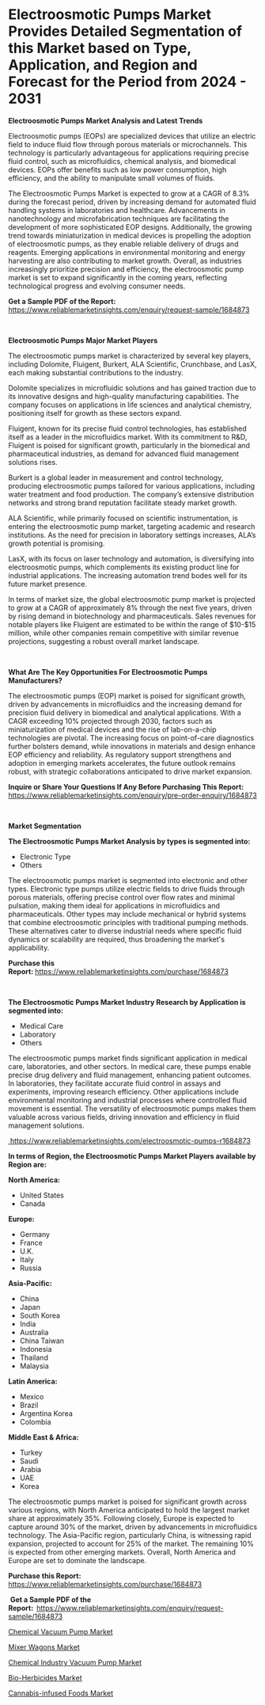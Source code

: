 <p><h1>Electroosmotic Pumps Market Provides Detailed Segmentation of this Market based on Type, Application, and Region and Forecast for the Period from 2024 - 2031</h1></p><p><strong>Electroosmotic Pumps Market Analysis and Latest Trends</strong></p>
<p><p>Electroosmotic pumps (EOPs) are specialized devices that utilize an electric field to induce fluid flow through porous materials or microchannels. This technology is particularly advantageous for applications requiring precise fluid control, such as microfluidics, chemical analysis, and biomedical devices. EOPs offer benefits such as low power consumption, high efficiency, and the ability to manipulate small volumes of fluids.</p><p>The Electroosmotic Pumps Market is expected to grow at a CAGR of 8.3% during the forecast period, driven by increasing demand for automated fluid handling systems in laboratories and healthcare. Advancements in nanotechnology and microfabrication techniques are facilitating the development of more sophisticated EOP designs. Additionally, the growing trend towards miniaturization in medical devices is propelling the adoption of electroosmotic pumps, as they enable reliable delivery of drugs and reagents. Emerging applications in environmental monitoring and energy harvesting are also contributing to market growth. Overall, as industries increasingly prioritize precision and efficiency, the electroosmotic pump market is set to expand significantly in the coming years, reflecting technological progress and evolving consumer needs.</p></p>
<p><strong>Get a Sample PDF of the Report:&nbsp;</strong> <a href="https://www.reliablemarketinsights.com/enquiry/request-sample/1684873?utm_campaign=1725&utm_medium=2&utm_source=Github&utm_content=ia&utm_term=16102024&utm_id=electroosmotic-pumps">https://www.reliablemarketinsights.com/enquiry/request-sample/1684873</a></p>
<p>&nbsp;</p>
<p><strong>Electroosmotic Pumps Major Market Players</strong></p>
<p><p>The electroosmotic pumps market is characterized by several key players, including Dolomite, Fluigent, Burkert, ALA Scientific, Crunchbase, and LasX, each making substantial contributions to the industry. </p><p>Dolomite specializes in microfluidic solutions and has gained traction due to its innovative designs and high-quality manufacturing capabilities. The company focuses on applications in life sciences and analytical chemistry, positioning itself for growth as these sectors expand.</p><p>Fluigent, known for its precise fluid control technologies, has established itself as a leader in the microfluidics market. With its commitment to R&D, Fluigent is poised for significant growth, particularly in the biomedical and pharmaceutical industries, as demand for advanced fluid management solutions rises.</p><p>Burkert is a global leader in measurement and control technology, producing electroosmotic pumps tailored for various applications, including water treatment and food production. The company’s extensive distribution networks and strong brand reputation facilitate steady market growth.</p><p>ALA Scientific, while primarily focused on scientific instrumentation, is entering the electroosmotic pump market, targeting academic and research institutions. As the need for precision in laboratory settings increases, ALA’s growth potential is promising.</p><p>LasX, with its focus on laser technology and automation, is diversifying into electroosmotic pumps, which complements its existing product line for industrial applications. The increasing automation trend bodes well for its future market presence.</p><p>In terms of market size, the global electroosmotic pump market is projected to grow at a CAGR of approximately 8% through the next five years, driven by rising demand in biotechnology and pharmaceuticals. Sales revenues for notable players like Fluigent are estimated to be within the range of $10-$15 million, while other companies remain competitive with similar revenue projections, suggesting a robust overall market landscape.</p></p>
<p>&nbsp;</p>
<p><strong>What Are The Key Opportunities For Electroosmotic Pumps Manufacturers?</strong></p>
<p><p>The electroosmotic pumps (EOP) market is poised for significant growth, driven by advancements in microfluidics and the increasing demand for precision fluid delivery in biomedical and analytical applications. With a CAGR exceeding 10% projected through 2030, factors such as miniaturization of medical devices and the rise of lab-on-a-chip technologies are pivotal. The increasing focus on point-of-care diagnostics further bolsters demand, while innovations in materials and design enhance EOP efficiency and reliability. As regulatory support strengthens and adoption in emerging markets accelerates, the future outlook remains robust, with strategic collaborations anticipated to drive market expansion.</p></p>
<p><strong>Inquire or Share Your Questions If Any Before Purchasing This Report:</strong> <a href="https://www.reliablemarketinsights.com/enquiry/pre-order-enquiry/1684873?utm_campaign=1725&utm_medium=2&utm_source=Github&utm_content=ia&utm_term=16102024&utm_id=electroosmotic-pumps">https://www.reliablemarketinsights.com/enquiry/pre-order-enquiry/1684873</a></p>
<p>&nbsp;</p>
<p><strong>Market Segmentation</strong></p>
<p><strong>The Electroosmotic Pumps Market Analysis by types is segmented into:</strong></p>
<p><ul><li>Electronic Type</li><li>Others</li></ul></p>
<p><p>The electroosmotic pumps market is segmented into electronic and other types. Electronic type pumps utilize electric fields to drive fluids through porous materials, offering precise control over flow rates and minimal pulsation, making them ideal for applications in microfluidics and pharmaceuticals. Other types may include mechanical or hybrid systems that combine electroosmotic principles with traditional pumping methods. These alternatives cater to diverse industrial needs where specific fluid dynamics or scalability are required, thus broadening the market's applicability.</p></p>
<p><strong>Purchase this Report:&nbsp;</strong><a href="https://www.reliablemarketinsights.com/purchase/1684873?utm_campaign=1725&utm_medium=2&utm_source=Github&utm_content=ia&utm_term=16102024&utm_id=electroosmotic-pumps">https://www.reliablemarketinsights.com/purchase/1684873</a></p>
<p>&nbsp;</p>
<p><strong>The Electroosmotic Pumps Market Industry Research by Application is segmented into:</strong></p>
<p><ul><li>Medical Care</li><li>Laboratory</li><li>Others</li></ul></p>
<p><p>The electroosmotic pumps market finds significant application in medical care, laboratories, and other sectors. In medical care, these pumps enable precise drug delivery and fluid management, enhancing patient outcomes. In laboratories, they facilitate accurate fluid control in assays and experiments, improving research efficiency. Other applications include environmental monitoring and industrial processes where controlled fluid movement is essential. The versatility of electroosmotic pumps makes them valuable across various fields, driving innovation and efficiency in fluid management solutions.</p></p>
<p><a href="https://www.reliablemarketinsights.com/electroosmotic-pumps-r1684873?utm_campaign=1725&utm_medium=2&utm_source=Github&utm_content=ia&utm_term=16102024&utm_id=electroosmotic-pumps">&nbsp;https://www.reliablemarketinsights.com/electroosmotic-pumps-r1684873</a></p>
<p><strong>In terms of Region, the Electroosmotic Pumps Market Players available by Region are:</strong></p>
<p>
    <p> <strong> North America: </strong>
        <ul>
            <li>United States</li>
            <li>Canada</li>
        </ul>
        </p> 
    <p> <strong> Europe: </strong>
        <ul>
            <li>Germany</li>
            <li>France</li>
            <li>U.K.</li>
            <li>Italy</li>
            <li>Russia</li>
        </ul>
        </p> 
    <p> <strong> Asia-Pacific: </strong>
        <ul>
            <li>China</li>
            <li>Japan</li>
            <li>South Korea</li>
            <li>India</li>
            <li>Australia</li>
            <li>China Taiwan</li>
            <li>Indonesia</li>
            <li>Thailand</li>
            <li>Malaysia</li>
        </ul>
        </p> 
    <p> <strong> Latin America: </strong>
        <ul>
            <li>Mexico</li>
            <li>Brazil</li>
            <li>Argentina Korea</li>
            <li>Colombia</li>
        </ul>
        </p> 
    <p> <strong> Middle East & Africa: </strong>
        <ul>
            <li>Turkey</li>
            <li>Saudi</li>
            <li>Arabia</li>
            <li>UAE</li>
            <li>Korea</li>
        </ul>
    </p>
    </p>
<p><p>The electroosmotic pumps market is poised for significant growth across various regions, with North America anticipated to hold the largest market share at approximately 35%. Following closely, Europe is expected to capture around 30% of the market, driven by advancements in microfluidics technology. The Asia-Pacific region, particularly China, is witnessing rapid expansion, projected to account for 25% of the market. The remaining 10% is expected from other emerging markets. Overall, North America and Europe are set to dominate the landscape.</p></p>
<p><strong>Purchase this Report: </strong><a href="https://www.reliablemarketinsights.com/purchase/1684873?utm_campaign=1725&utm_medium=2&utm_source=Github&utm_content=ia&utm_term=16102024&utm_id=electroosmotic-pumps">https://www.reliablemarketinsights.com/purchase/1684873</a></p>
<p>&nbsp;<strong>Get a Sample PDF of the Report:&nbsp;&nbsp;</strong><a href="https://www.reliablemarketinsights.com/enquiry/request-sample/1684873?utm_campaign=1725&utm_medium=2&utm_source=Github&utm_content=ia&utm_term=16102024&utm_id=electroosmotic-pumps">https://www.reliablemarketinsights.com/enquiry/request-sample/1684873</a></p>
<p><strong></strong></p>
<p><p><a href="https://www.linkedin.com/pulse/chemical-vacuum-pump-market-research-report-exploring-size-rjb4c?trk=public_post_embed_feed-article-content&utm_campaign=1725&utm_medium=2&utm_source=Github&utm_content=ia&utm_term=16102024&utm_id=electroosmotic-pumps">Chemical Vacuum Pump Market</a></p><p><a href="https://issuu.com/reportprime-2/docs/mixer-wagons-market-size-2030.pptx_119fc015f750c7?utm_campaign=1725&utm_medium=2&utm_source=Github&utm_content=ia&utm_term=16102024&utm_id=electroosmotic-pumps">Mixer Wagons Market</a></p><p><a href="https://www.linkedin.com/pulse/chemical-industry-vacuum-pump-market-investigation-evolution-qhgic?trk=public_post_embed_feed-article-content&utm_campaign=1725&utm_medium=2&utm_source=Github&utm_content=ia&utm_term=16102024&utm_id=electroosmotic-pumps">Chemical Industry Vacuum Pump Market</a></p><p><a href="https://www.linkedin.com/pulse/bio-herbicides-market-size-share-analysis-growth-trends-forecast-frq3c?trk=public_post_embed_feed-article-content&utm_campaign=1725&utm_medium=2&utm_source=Github&utm_content=ia&utm_term=16102024&utm_id=electroosmotic-pumps">Bio-Herbicides Market</a></p><p><a href="https://www.linkedin.com/pulse/future-innovation-global-cannabis-infused-foods-market-growth-s3ytc?utm_campaign=1725&utm_medium=2&utm_source=Github&utm_content=ia&utm_term=16102024&utm_id=electroosmotic-pumps">Cannabis-infused Foods Market</a></p></p>